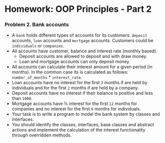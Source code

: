 Homework: OOP Principles - Part 2
=================================

### Problem 2. Bank accounts
*	A `bank` holds different types of accounts for its customers: `deposit` accounts, `loan` accounts and `mortgage` accounts. Customers could be `individuals` or `companies`.
*	All accounts have customer, balance and interest rate (monthly based).
	*	Deposit accounts are allowed to deposit and with draw money.
	*	Loan and mortgage accounts can only deposit money.
*	All accounts can calculate their interest amount for a given period (in months). In the common case its is calculated as follows: `number_of_months` * `interest_rate`.
*	Loan accounts have no interest for the first `3` months if are held by individuals and for the first `2` months if are held by a company.
*	Deposit accounts have no interest if their balance is positive and less than `1000`.
*	Mortgage accounts have ½ interest for the first `12` months for companies and no interest for the first `6` months for individuals.
*	Your task is to write a program to model the bank system by classes and interfaces.
*	You should identify the classes, interfaces, base classes and abstract actions and implement the calculation of the interest functionality through overridden methods.